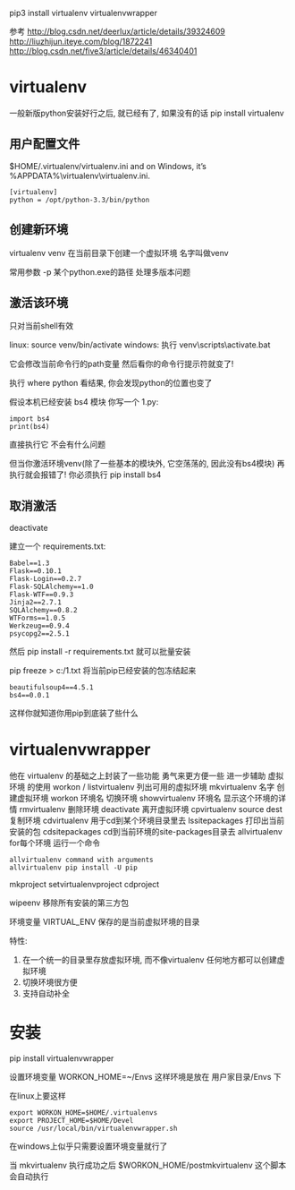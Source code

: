pip3 install virtualenv virtualenvwrapper

参考
http://blog.csdn.net/deerlux/article/details/39324609
http://liuzhijun.iteye.com/blog/1872241
http://blog.csdn.net/five3/article/details/46340401

# virtualenv # 
一般新版python安装好行之后, 就已经有了, 如果没有的话 pip install virtualenv

## 用户配置文件 ##
$HOME/.virtualenv/virtualenv.ini and on Windows, it’s %APPDATA%\virtualenv\virtualenv.ini.

```
[virtualenv]
python = /opt/python-3.3/bin/python

```

## 创建新环境 ##
virtualenv venv 在当前目录下创建一个虚拟环境 名字叫做venv

常用参数
-p 某个python.exe的路径 处理多版本问题

## 激活该环境 ##
只对当前shell有效

linux: source venv/bin/activate
windows: 执行 venv\scripts\activate.bat

它会修改当前命令行的path变量
然后看你的命令行提示符就变了!

执行 where python 看结果, 你会发现python的位置也变了


假设本机已经安装 bs4 模块
你写一个 1.py:
```
import bs4
print(bs4)
```
直接执行它 不会有什么问题

但当你激活环境venv(除了一些基本的模块外, 它空荡荡的, 因此没有bs4模块)
再执行就会报错了!
你必须执行 pip install bs4

## 取消激活 ##
deactivate


建立一个 requirements.txt:
```
Babel==1.3
Flask==0.10.1
Flask-Login==0.2.7
Flask-SQLAlchemy==1.0
Flask-WTF==0.9.3
Jinja2==2.7.1
SQLAlchemy==0.8.2
WTForms==1.0.5
Werkzeug==0.9.4
psycopg2==2.5.1
```

然后
pip install -r requirements.txt
就可以批量安装

pip freeze > c:/1.txt 将当前pip已经安装的包冻结起来
```
beautifulsoup4==4.5.1
bs4==0.0.1

```
这样你就知道你用pip到底装了些什么


# virtualenvwrapper #
他在 virtualenv 的基础之上封装了一些功能 勇气来更方便一些
进一步辅助 虚拟环境 的使用
workon / listvirtualenv 列出可用的虚拟环境
mkvirtualenv 名字 创建虚拟环境
workon 环境名 切换环境
showvirtualenv 环境名 显示这个环境的详情
rmvirtualenv 删除环境
deactivate 离开虚拟环境
cpvirtualenv source dest 复制环境
cdvirtualenv 用于cd到某个环境目录里去
lssitepackages 打印出当前安装的包
cdsitepackages cd到当前环境的site-packages目录去
allvirtualenv for每个环境 运行一个命令
```
allvirtualenv command with arguments
allvirtualenv pip install -U pip
```

mkproject
setvirtualenvproject 
cdproject

wipeenv 移除所有安装的第三方包

环境变量 VIRTUAL_ENV 保存的是当前虚拟环境的目录

特性:
1. 在一个统一的目录里存放虚拟环境, 而不像virtualenv 任何地方都可以创建虚拟环境
2. 切换环境很方便
3. 支持自动补全

# 安装 #
pip install virtualenvwrapper

设置环境变量 WORKON_HOME=~/Envs 这样环境是放在 用户家目录/Envs 下

在linux上要这样
```
export WORKON_HOME=$HOME/.virtualenvs
export PROJECT_HOME=$HOME/Devel
source /usr/local/bin/virtualenvwrapper.sh
```

在windows上似乎只需要设置环境变量就行了

当 mkvirtualenv 执行成功之后 $WORKON_HOME/postmkvirtualenv 这个脚本会自动执行
